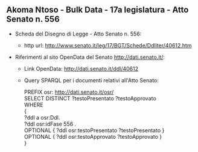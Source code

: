 ## Akoma Ntoso - Bulk Data - 17a legislatura - Atto Senato n. 556 ##

* Scheda del Disegno di Legge - Atto Senato n. 556:
	* http url: http://www.senato.it/leg/17/BGT/Schede/Ddliter/40612.htm

* Riferimenti al sito OpenData del Senato http://dati.senato.it/:
	* Link OpenData: http://dati.senato.it/ddl/40612
	* Query SPARQL per i documenti relativi all'Atto Senato:

        PREFIX osr: <http://dati.senato.it/osr/>  
		SELECT DISTINCT ?testoPresentato ?testoApprovato  
		WHERE  
		{  
		    ?ddl a osr:Ddl.  
		    ?ddl osr:idFase 556 .  
		    OPTIONAL { ?ddl osr:testoPresentato ?testoPresentato }  
		    OPTIONAL { ?ddl osr:testoApprovato ?testoApprovato }  
		}
		